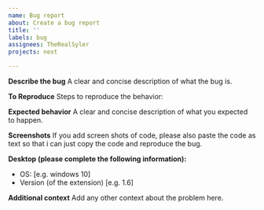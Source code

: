 ```yaml
---
name: Bug report
about: Create a bug report
title: ''
labels: bug
assignees: TheRealSyler
projects: next

---
```


**Describe the bug**
A clear and concise description of what the bug is.

**To Reproduce**
Steps to reproduce the behavior:

**Expected behavior**
A clear and concise description of what you expected to happen.

**Screenshots**
If you add screen shots of code, please also paste the code as text so that i can just copy the code and reproduce the bug.


**Desktop (please complete the following information):**
 - OS: [e.g. windows 10]
 - Version (of the extension) [e.g. 1.6]

**Additional context**
Add any other context about the problem here.
